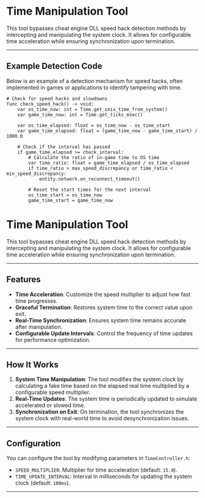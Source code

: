 # Time Manipulation Tool

This tool bypasses cheat engine DLL speed hack detection methods by intercepting and manipulating the system clock. It allows for configurable time acceleration while ensuring synchronization upon termination.

---

## Example Detection Code

Below is an example of a detection mechanism for speed hacks, often implemented in games or applications to identify tampering with time.

```gdscript
# Check for speed hacks and slowdowns
func check_speed_hack() -> void:
    var os_time_now: int = Time.get_unix_time_from_system()
    var game_time_now: int = Time.get_ticks_msec()

    var os_time_elapsed: float = os_time_now - os_time_start
    var game_time_elapsed: float = (game_time_now - game_time_start) / 1000.0

    # Check if the interval has passed
    if game_time_elapsed >= check_interval:
        # Calculate the ratio of in-game time to OS time
        var time_ratio: float = game_time_elapsed / os_time_elapsed
        if time_ratio > max_speed_discrepancy or time_ratio < min_speed_discrepancy:
            entity.network.on_reconnect_timeout()

        # Reset the start times for the next interval
        os_time_start = os_time_now
        game_time_start = game_time_now
```
# Time Manipulation Tool

This tool bypasses cheat engine DLL speed hack detection methods by intercepting and manipulating the system clock. It allows for configurable time acceleration while ensuring synchronization upon termination.

---

## Features

- **Time Acceleration**: Customize the speed multiplier to adjust how fast time progresses.
- **Graceful Termination**: Restores system time to the correct value upon exit.
- **Real-Time Synchronization**: Ensures system time remains accurate after manipulation.
- **Configurable Update Intervals**: Control the frequency of time updates for performance optimization.

---

## How It Works

1. **System Time Manipulation**: The tool modifies the system clock by calculating a fake time based on the elapsed real time multiplied by a configurable speed multiplier.
2. **Real-Time Updates**: The system time is periodically updated to simulate accelerated or slowed time.
3. **Synchronization on Exit**: On termination, the tool synchronizes the system clock with real-world time to avoid desynchronization issues.

---

## Configuration

You can configure the tool by modifying parameters in `TimeController.h`:

- `SPEED_MULTIPLIER`: Multiplier for time acceleration (default: `15.0`).
- `TIME_UPDATE_INTERVAL`: Interval in milliseconds for updating the system clock (default: `100ms`).

---
